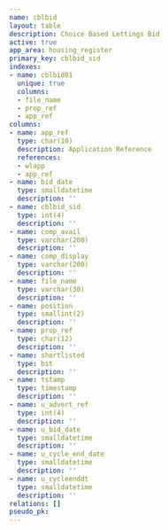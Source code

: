 ```yaml
---
name: cblbid
layout: table
description: Choice Based Lettings Bid
active: true
app_area: housing_register
primary_key: cblbid_sid
indexes:
- name: cblbid01
  unique: true
  columns:
  - file_name
  - prop_ref
  - app_ref
columns:
- name: app_ref
  type: char(10)
  description: Application Reference
  references:
  - wlapp
  - app_ref
- name: bid_date
  type: smalldatetime
  description: ''
- name: cblbid_sid
  type: int(4)
  description: ''
- name: comp_avail
  type: varchar(200)
  description: ''
- name: comp_display
  type: varchar(200)
  description: ''
- name: file_name
  type: varchar(30)
  description: ''
- name: position
  type: smallint(2)
  description: ''
- name: prop_ref
  type: char(12)
  description: ''
- name: shortlisted
  type: bit
  description: ''
- name: tstamp
  type: timestamp
  description: ''
- name: u_advert_ref
  type: int(4)
  description: ''
- name: u_bid_date
  type: smalldatetime
  description: ''
- name: u_cycle_end_date
  type: smalldatetime
  description: ''
- name: u_cycleenddt
  type: smalldatetime
  description: ''
relations: []
pseudo_pk: 
---
```


